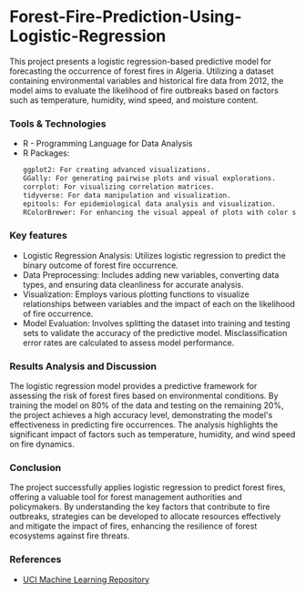 # Forest-Fire-Prediction-Using-Logistic-Regression

This project presents a logistic regression-based predictive model for forecasting the occurrence of forest fires in Algeria. Utilizing a dataset containing environmental variables and historical fire data from 2012, the model aims to evaluate the likelihood of fire outbreaks based on factors such as temperature, humidity, wind speed, and moisture content.

### Tools & Technologies  
- R - Programming Language for Data Analysis 
- R Packages:
  ```bash
  ggplot2: For creating advanced visualizations.
  GGally: For generating pairwise plots and visual explorations.
  corrplot: For visualizing correlation matrices.
  tidyverse: For data manipulation and visualization.
  epitools: For epidemiological data analysis and visualization.
  RColorBrewer: For enhancing the visual appeal of plots with color schemes.
  ```
### Key features
- Logistic Regression Analysis: Utilizes logistic regression to predict the binary outcome of forest fire occurrence.
- Data Preprocessing: Includes adding new variables, converting data types, and ensuring data cleanliness for accurate analysis.
- Visualization: Employs various plotting functions to visualize relationships between variables and the impact of each on the likelihood of fire occurrence.
- Model Evaluation: Involves splitting the dataset into training and testing sets to validate the accuracy of the predictive model. Misclassification error rates are calculated to assess model performance.

### Results Analysis and Discussion
The logistic regression model provides a predictive framework for assessing the risk of forest fires based on environmental conditions. By training the model on 80% of the data and testing on the remaining 20%, the project achieves a high accuracy level, demonstrating the model's effectiveness in predicting fire occurrences. The analysis highlights the significant impact of factors such as temperature, humidity, and wind speed on fire dynamics.

### Conclusion
The project successfully applies logistic regression to predict forest fires, offering a valuable tool for forest management authorities and policymakers. By understanding the key factors that contribute to fire outbreaks, strategies can be developed to allocate resources effectively and mitigate the impact of fires, enhancing the resilience of forest ecosystems against fire threats.

### References
- [UCI Machine Learning Repository](https://archive.ics.uci.edu/dataset/547/algerian+forest+fires+dataset)
